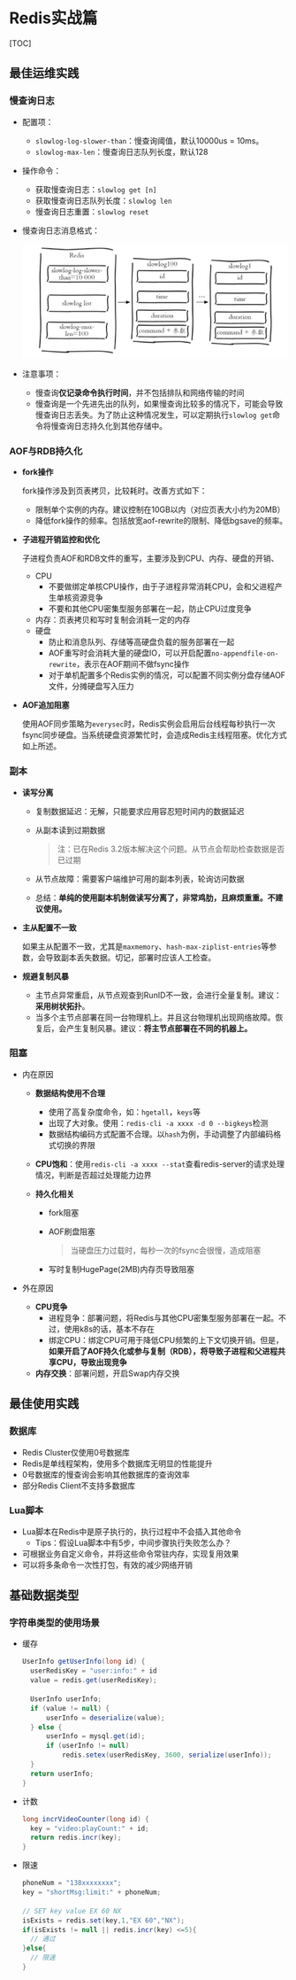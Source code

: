 # Redis实战篇

[TOC]

## 最佳运维实践

### 慢查询日志

- 配置项：
  - `slowlog-log-slower-than`：慢查询阈值，默认10000us = 10ms。
  - `slowlog-max-len`：慢查询日志队列长度，默认128
  
- 操作命令：

  - 获取慢查询日志：`slowlog get [n]`
  - 获取慢查询日志队列长度：`slowlog len`
  - 慢查询日志重置：`slowlog reset`

- 慢查询日志消息格式：

  ![image-20210930110925907](assets/image-20210930110925907.png)

- 注意事项：

  - 慢查询**仅记录命令执行时间**，并不包括排队和网络传输的时间
  - 慢查询是一个先进先出的队列，如果慢查询比较多的情况下，可能会导致慢查询日志丢失。为了防止这种情况发生，可以定期执行`slowlog get`命令将慢查询日志持久化到其他存储中。

### AOF与RDB持久化

- **fork操作**

  fork操作涉及到页表拷贝，比较耗时。改善方式如下：

  - 限制单个实例的内存。建议控制在10GB以内（对应页表大小约为20MB）
  - 降低fork操作的频率。包括放宽aof-rewrite的限制、降低bgsave的频率。

- **子进程开销监控和优化**

  子进程负责AOF和RDB文件的重写，主要涉及到CPU、内存、硬盘的开销、

  - CPU
    - 不要做绑定单核CPU操作，由于子进程非常消耗CPU，会和父进程产生单核资源竞争
    - 不要和其他CPU密集型服务部署在一起，防止CPU过度竞争
  - 内存：页表拷贝和写时复制会消耗一定的内存
  - 硬盘
    - 防止和消息队列、存储等高硬盘负载的服务部署在一起
    - AOF重写时会消耗大量的硬盘IO，可以开启配置`no-appendfile-on-rewrite`，表示在AOF期间不做fsync操作
    - 对于单机配置多个Redis实例的情况，可以配置不同实例分盘存储AOF文件，分摊硬盘写入压力

- **AOF追加阻塞**

  使用AOF同步策略为`everysec`时，Redis实例会启用后台线程每秒执行一次fsync同步硬盘。当系统硬盘资源繁忙时，会造成Redis主线程阻塞。优化方式如上所述。

### 副本

- **读写分离**

  - 复制数据延迟：无解，只能要求应用容忍短时间内的数据延迟

  - 从副本读到过期数据

    > 注：已在Redis 3.2版本解决这个问题。从节点会帮助检查数据是否已过期

  - 从节点故障：需要客户端维护可用的副本列表，轮询访问数据

  - 总结：**单纯的使用副本机制做读写分离了，非常鸡肋，且麻烦重重。不建议使用。**

- **主从配置不一致**

  如果主从配置不一致，尤其是`maxmemory`、`hash-max-ziplist-entries`等参数，会导致副本丢失数据。切记，部署时应该人工检查。

- **规避复制风暴**

  - 主节点异常重启，从节点观查到RunID不一致，会进行全量复制。建议：**采用树状拓扑**。
  - 当多个主节点部署在同一台物理机上。并且这台物理机出现网络故障。恢复后，会产生复制风暴。建议：**将主节点部署在不同的机器上。**

### 阻塞

- 内在原因

  - **数据结构使用不合理**

    - 使用了高复杂度命令，如：`hgetall`，`keys`等
    - 出现了大对象。使用：`redis-cli -a xxxx -d 0 --bigkeys`检测
    - 数据结构编码方式配置不合理。以`hash`为例，手动调整了内部编码格式切换的界限

  - **CPU饱和**：使用`redis-cli -a xxxx --stat`查看redis-server的请求处理情况，判断是否超过处理能力边界

  - **持久化相关**

    - fork阻塞

    - AOF刷盘阻塞

      > 当硬盘压力过载时，每秒一次的fsync会很慢，造成阻塞

    - 写时复制HugePage(2MB)内存页导致阻塞

- 外在原因

  - **CPU竞争**
    - 进程竞争：部署问题，将Redis与其他CPU密集型服务部署在一起。不过，使用k8s的话，基本不存在
    - 绑定CPU：绑定CPU可用于降低CPU频繁的上下文切换开销。但是，**如果开启了AOF持久化或参与复制（RDB），将导致子进程和父进程共享CPU，导致出现竞争**
  - **内存交换**：部署问题，开启Swap内存交换

## 最佳使用实践

### 数据库

- Redis Cluster仅使用0号数据库
- Redis是单线程架构，使用多个数据库无明显的性能提升
- 0号数据库的慢查询会影响其他数据库的查询效率
- 部分Redis Client不支持多数据库

### Lua脚本

- Lua脚本在Redis中是原子执行的，执行过程中不会插入其他命令
  - Tips：假设Lua脚本中有5步，中间步骤执行失败怎么办？
- 可根据业务自定义命令，并将这些命令常驻内存，实现复用效果
- 可以将多条命令一次性打包，有效的减少网络开销

## 基础数据类型

### 字符串类型的使用场景

- 缓存

  ```java
  UserInfo getUserInfo(long id) {
  	userRedisKey = "user:info:" + id
  	value = redis.get(userRedisKey);
  	
  	UserInfo userInfo;
  	if (value != null) {
  		userInfo = deserialize(value);
  	} else {
  		userInfo = mysql.get(id);
  		if (userInfo != null)
  			redis.setex(userRedisKey, 3600, serialize(userInfo));
  	}
  	return userInfo;
  }
  ```

- 计数

  ```java
  long incrVideoCounter(long id) {
  	key = "video:playCount:" + id;
  	return redis.incr(key);
  }
  ```

- 限速

  ```java
  phoneNum = "138xxxxxxxx";
  key = "shortMsg:limit:" + phoneNum;
  
  // SET key value EX 60 NX
  isExists = redis.set(key,1,"EX 60","NX");
  if(isExists != null || redis.incr(key) <=5){
  	// 通过
  }else{
  	// 限速
  }
  ```

